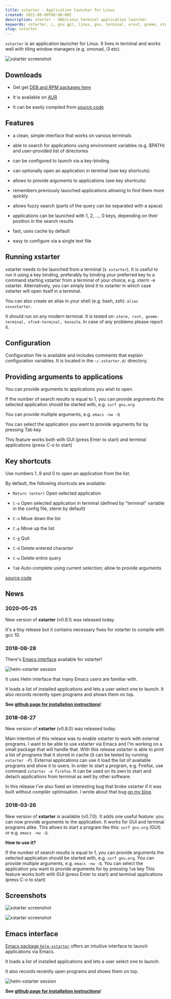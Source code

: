 ```yaml
---
title: xstarter - Application launcher for Linux 
created: 2021-06-09T00:00:00Z
description: starter - GNU/Linux terminal application launcher
keywords: xstarter, c, gnu gpl, linux, gnu, terminal, urxvt, gnome, xterm, konsole, emacs, vim
slug: xstarter
---
```


`xstarter` is an application launcher for Linux. It lives in terminal and works well with tiling window managers (e.g. xmonad, i3 etc).

![xstarter screenshot](./data/projects/xstarter.png)

## Downloads

- Get get [DEB and RPM packages here](https://github.com/lchsk/xstarter/releases)

- It is available on [AUR](https://aur.archlinux.org/packages/xstarter)

- It can be easily compiled from [source code](https://github.com/lchsk/xstarter)

## Features
- a clean, simple interface that works on various terminals

- able to search for applications using environment variables (e.g. $PATH) and user-provided list of directories

- can be configured to launch via a key-binding

- can optionally open an application in terminal (see key shortcuts)

- allows to provide arguments to applications (see key shortcuts)

- remembers previously launched applications allowing to find them more quickly

- allows fuzzy search (parts of the query can be separated with a space)

- applications can be launched with 1, 2, ..., 0 keys, depending on their position in the search results

- fast, uses cache by default

- easy to configure via a single text file

## Running xstarter
xstarter needs to be launched from a terminal (`$ xstarter`). It is useful to run it using a key binding, preferably by binding your preferred key to a command starting xstarter from a terminal of your choice, e.g. xterm -e xstarter. Alternatively, you can simply bind it to xstarter in which case xstarter will open itself in a terminal.

You can also create an alias in your shell (e.g. bash, zsh): `alias xs=xstarter`.

It should run on any modern terminal. It is tested on: `xterm, rxvt, gnome-terminal, xfce4-terminal, konsole`. In case of any problems please report it.

## Configuration
Configuration file is available and includes comments that explain configuration variables. It is located in the `~/.xstarter.d/` directory.

## Providing arguments to applications
You can provide arguments to applications you wish to open.

If the number of search results is equal to 1, you can provide arguments the selected application should be started with, e.g. `surf gnu.org`

You can provide multiple arguments, e.g. `emacs -nw -Q`

You can select the application you want to provide arguments for by pressing Tab key

This feature works both with GUI (press Enter to start) and terminal applications (press C-o to start)


## Key shortcuts

Use numbers 1..9 and 0 to open an application from the list.

By default, the following shortcuts are available:

- `Return (enter)` Open selected application

- `C-o` Open selected application in terminal (defined by "terminal" variable in the config file, xterm by default)

- `C-n` Move down the list

- `C-p` Move up the list

- `C-g` Quit

- `C-d` Delete entered character

- `C-w` Delete entire query

- `Tab` Auto-complete using current selection; allow to provide arguments

[source code](https://github.com/lchsk/xstarter)


## News

### 2020-05-25

New version of **xstarter** (v0.8.1) was released today.

It's a tiny release but it contains necessary fixes for xstarter to compile with gcc 10.

### 2018-08-28

There's [Emacs interface](https://github.com/lchsk/helm-xstarter) available for xstarter!

![`helm-xstarter` session](data/helm_xstarter.png)

It uses Helm interface that many Emacs users are familiar with. 

It loads a list of installed applications and lets a user select one to launch. It also records recently open programs and shows them on top.

**See [github page for installation instructions](https://github.com/lchsk/helm-xstarter)**!

### 2018-08-27

New version of **xstarter** (v0.8.0) was released today.

Main intention of this release was to enable xstarter to work with external programs. I want to be able to use xstarter via Emacs and I'm working on a small package that will handle that. With this release xstarter is able to print a list of programs that it stored in cache (it can be tested by running `xstarter -P`). External applications can use it load the list of available programs and show it to users. In order to start a program, e.g. Firefox, use command `xstarter -e firefox`. It can be used on its own to start and detach applications from terminal as well by other software.

In this release I've also fixed an interesting bug that broke xstarter if it was built without compiler optimisation. I wrote about that bug [on my blog](https://lchsk.com/when-the-compiler-fixes-your-mistakes.html).

### 2018-03-26

New version of **xstarter** is available (v0.7.0). It adds one useful feature: you can now provide arguments to the application. It works for GUI and terminal programs alike. This allows to start a program like this: `surf gnu.org` (GUI) or e.g. `emacs -nw -Q`.

**How to use it?**

If the number of search results is equal to 1, you can provide arguments the selected application should be started with, e.g. `surf gnu.org`. You can provide multiple arguments, e.g. `emacs -nw -Q`. You can select the application you want to provide arguments for by pressing `Tab` key
This feature works both with GUI (press Enter to start) and terminal applications (press C-o to start)

## Screenshots

![xstarter screenshot](./data/xstarter.png)

![xstarter screenshot](./data/xstarter_1.png)

## Emacs interface

[Emacs package `helm-xstarter`](https://github.com/lchsk/helm-xstarter) offers an intuitive interface to launch applications via Emacs.

It loads a list of installed applications and lets a user select one to launch.

It also records recently open programs and shows them on top.

![`helm-xstarter` session](data/helm_xstarter.png)

**See [github page for installation instructions](https://github.com/lchsk/helm-xstarter)**!

